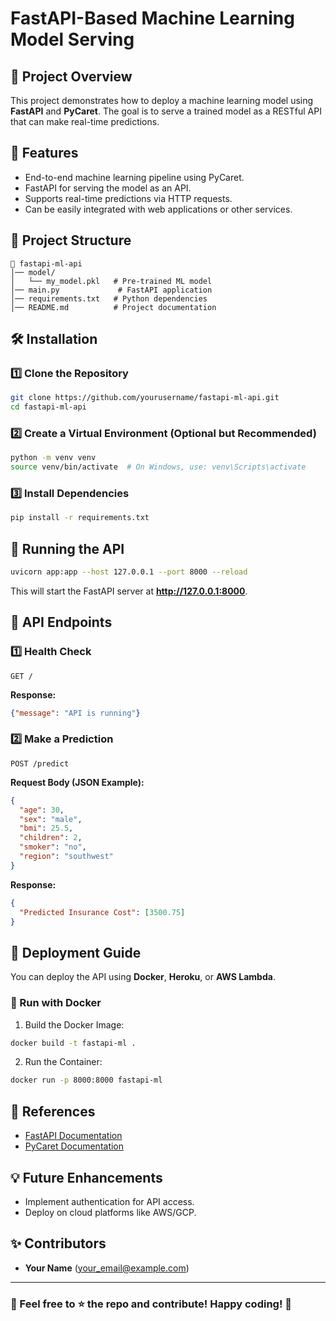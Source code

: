 # FastAPI-Based Machine Learning Model Serving

## 📌 Project Overview
This project demonstrates how to deploy a machine learning model using **FastAPI** and **PyCaret**. The goal is to serve a trained model as a RESTful API that can make real-time predictions.

## 🚀 Features
- End-to-end machine learning pipeline using PyCaret.
- FastAPI for serving the model as an API.
- Supports real-time predictions via HTTP requests.
- Can be easily integrated with web applications or other services.

## 📂 Project Structure
```
📁 fastapi-ml-api
│── model/
│   └── my_model.pkl   # Pre-trained ML model
│── main.py             # FastAPI application
│── requirements.txt   # Python dependencies
│── README.md          # Project documentation
```

## 🛠 Installation
### 1️⃣ Clone the Repository
```bash
git clone https://github.com/yourusername/fastapi-ml-api.git
cd fastapi-ml-api
```

### 2️⃣ Create a Virtual Environment (Optional but Recommended)
```bash
python -m venv venv
source venv/bin/activate  # On Windows, use: venv\Scripts\activate
```

### 3️⃣ Install Dependencies
```bash
pip install -r requirements.txt
```

## 🎯 Running the API
```bash
uvicorn app:app --host 127.0.0.1 --port 8000 --reload
```
This will start the FastAPI server at **http://127.0.0.1:8000**.

## 📡 API Endpoints
### 1️⃣ Health Check
```http
GET /
```
**Response:**
```json
{"message": "API is running"}
```

### 2️⃣ Make a Prediction
```http
POST /predict
```
**Request Body (JSON Example):**
```json
{
  "age": 30,
  "sex": "male",
  "bmi": 25.5,
  "children": 2,
  "smoker": "no",
  "region": "southwest"
}
```

**Response:**
```json
{
  "Predicted Insurance Cost": [3500.75]
}
```

## 📜 Deployment Guide
You can deploy the API using **Docker**, **Heroku**, or **AWS Lambda**.

### 🐳 Run with Docker
1. Build the Docker Image:
```bash
docker build -t fastapi-ml .
```
2. Run the Container:
```bash
docker run -p 8000:8000 fastapi-ml
```

## 🔗 References
- [FastAPI Documentation](https://fastapi.tiangolo.com/)
- [PyCaret Documentation](https://pycaret.gitbook.io/docs/)

## 💡 Future Enhancements
- Implement authentication for API access.
- Deploy on cloud platforms like AWS/GCP.

## ✨ Contributors
- **Your Name** (your_email@example.com)

---
### 🌟 Feel free to ⭐ the repo and contribute! Happy coding! 🚀


